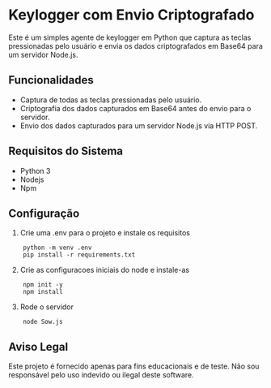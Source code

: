 # Keylogger com Envio Criptografado

Este é um simples agente de keylogger em Python que captura as teclas pressionadas pelo usuário e envia os dados criptografados em Base64 para um servidor Node.js. 

## Funcionalidades

- Captura de todas as teclas pressionadas pelo usuário.
- Criptografia dos dados capturados em Base64 antes do envio para o servidor.
- Envio dos dados capturados para um servidor Node.js via HTTP POST.

## Requisitos do Sistema

- Python 3
- Nodejs
- Npm 

## Configuração

1. Crie uma .env para o projeto e instale os requisitos
``` 
    python -m venv .env
    pip install -r requirements.txt

```
2. Crie as configuracoes iniciais do node e instale-as
``` 
    npm init -y
    npm install

```
3. Rode o servidor
```
    node Sow.js

```



## Aviso Legal

Este projeto é fornecido apenas para fins educacionais e de teste. Não sou responsável pelo uso indevido ou ilegal deste software.
